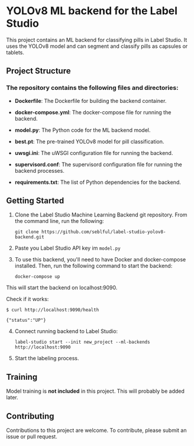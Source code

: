 # YOLOv8 ML backend for the Label Studio

This project contains an ML backend for classifying pills in Label Studio. It uses the YOLOv8 model and can segment and classify pills as capsules or tablets.

## Project Structure
### The repository contains the following files and directories:

- **Dockerfile**: The Dockerfile for building the backend container.

- **docker-compose.yml**: The docker-compose file for running the backend.

- **model.py**: The Python code for the ML backend model.

- **best.pt**: The pre-trained YOLOv8 model for pill classification.

- **uwsgi.ini**: The uWSGI configuration file for running the backend.

- **supervisord.conf**: The supervisord configuration file for running the backend processes.

- **requirements.txt**: The list of Python dependencies for the backend.


## Getting Started
1. Clone the Label Studio Machine Learning Backend git repository. From the command line, run the following:

    ```git clone https://github.com/seblful/label-studio-yolov8-backend.git```

2. Paste you Label Studio API key im ```model.py```

3. To use this backend, you'll need to have Docker and docker-compose installed. Then, run the following command to start the backend:

    ```docker-compose up```

This will start the backend on localhost:9090.

Check if it works:

```$ curl http://localhost:9090/health```

```{"status":"UP"}```

4. Connect running backend to Label Studio:

    ```label-studio start --init new_project --ml-backends http://localhost:9090```

5. Start the labeling process.

## Training
Model training is **not included** in this project. This will probably be added later.

## Contributing
Contributions to this project are welcome. To contribute, please submit an issue or pull request.
